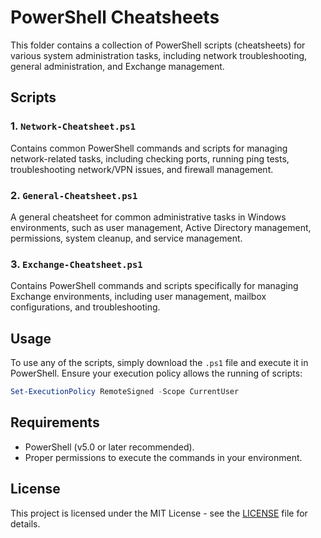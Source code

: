 # PowerShell Cheatsheets

This folder contains a collection of PowerShell scripts (cheatsheets) for various system administration tasks, including network troubleshooting, general administration, and Exchange management.

## Scripts

### 1. `Network-Cheatsheet.ps1`
Contains common PowerShell commands and scripts for managing network-related tasks, including checking ports, running ping tests, troubleshooting network/VPN issues, and firewall management.

### 2. `General-Cheatsheet.ps1`
A general cheatsheet for common administrative tasks in Windows environments, such as user management, Active Directory management, permissions, system cleanup, and service management.

### 3. `Exchange-Cheatsheet.ps1`
Contains PowerShell commands and scripts specifically for managing Exchange environments, including user management, mailbox configurations, and troubleshooting.

## Usage

To use any of the scripts, simply download the `.ps1` file and execute it in PowerShell. Ensure your execution policy allows the running of scripts:

```powershell
Set-ExecutionPolicy RemoteSigned -Scope CurrentUser
```

## Requirements

- PowerShell (v5.0 or later recommended).
- Proper permissions to execute the commands in your environment.

## License

This project is licensed under the MIT License - see the [LICENSE](https://github.com/Abyloon/Powershell-Scripts/blob/main/LICENSE.md) file for details.
```
